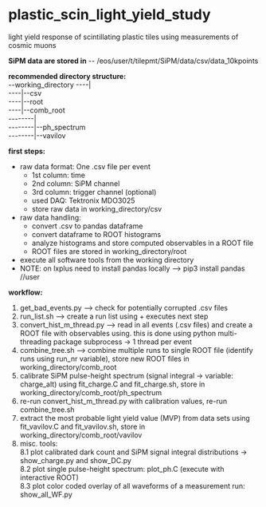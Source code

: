 # plastic_scin_light_yield_study
light yield response of scintillating plastic tiles using measurements of cosmic muons

**SiPM data are stored in** 
-- /eos/user/t/tilepmt/SiPM/data/csv/data_10kpoints

**recommended directory structure:**  
--working_directory 
----|  
----|--csv  
----|--root  
----|--comb_root  
--------|  
--------|--ph_spectrum  
--------|--vavilov  

**first steps:**
- raw data format: One .csv file per event
	- 1st column: time
	- 2nd column: SiPM channel
	- 3rd column: trigger channel (optional)
	- used DAQ: Tektronix MDO3025
	- store raw data in working_directory/csv
- raw data handling:
	- convert .csv to pandas dataframe
	- convert dataframe to ROOT histograms
	- analyze histograms and store computed observables in a ROOT file
	- ROOT files are stored in working_directory/root
- execute all software tools from the working directory
- NOTE: on lxplus need to install pandas locally --> pip3 install pandas //user

**workflow:**
1. get_bad_events.py --> check for potentially corrupted .csv files
2. run_list.sh --> create a run list using + executes next step
2. convert_hist_m_thread.py --> read in all events (.csv files) and create a ROOT file with observables using. this is done using python multi-threading package subprocess -> 1 thread per event
3. combine_tree.sh --> combine multiple runs to single ROOT file (identify runs using run_nr variable), store new ROOT files in working_directory/comb_root
4. calibrate SiPM pulse-height spectrum (signal integral -> variable: charge_alt) using fit_charge.C and fit_charge.sh, store in working_directory/comb_root/ph_spectrum
5. re-run convert_hist_m_thread.py with calibration values, re-run combine_tree.sh
6. extract the most probable light yield value (MVP) from data sets using fit_vavilov.C and fit_vavilov.sh, store in working_directory/comb_root/vavilov
8. misc. tools:   
	8.1 plot calibrated dark count and SiPM signal integral distributions -> show_charge.py and show_DC.py  
	8.2 plot single pulse-height spectrum: plot_ph.C (execute with interactive ROOT)  
	8.3 plot color coded overlay of all waveforms of a measurement run: show_all_WF.py
